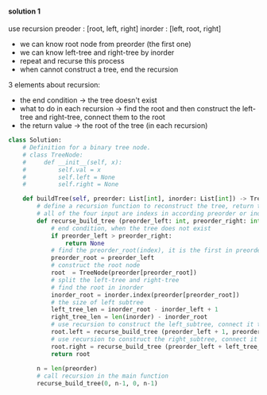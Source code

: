 #### solution 1
use recursion
preoder : [root, left, right]
inorder : [left, root, right]
- we can know root node from preorder (the first one)
- we can know left-tree and right-tree by inorder
- repeat and recurse this process
- when cannot construct a tree, end the recursion 

3 elements about recursion:
- the end condition -> the tree doesn't exist
- what to do in each recursion -> find the root and then construct the left-tree and right-tree, connect them to the root
- the return value -> the root of the tree (in each recursion)
  
```python
class Solution:
    # Definition for a binary tree node.
    # class TreeNode:
    #     def __init__(self, x):
    #         self.val = x
    #         self.left = None
    #         self.right = None

    def buildTree(self, preorder: List[int], inorder: List[int]) -> TreeNode:
        # define a recursion function to reconstruct the tree, return the root of the constructed tree
        # all of the four input are indexs in according preorder or inorder list
        def recurse_build_tree (preorder_left: int, preorder_right: int, inorder_left: int, inorder_right: int) -> TreeNode:
            # end condition, when the tree does not exist
            if preorder_left > preorder_right:
                return None
            # find the preorder_root(index), it is the first in preorder 
            preorder_root = preorder_left
            # construct the root node
            root  = TreeNode(preorder[preorder_root])
            # split the left-tree and right-tree
            # find the root in inorder
            inorder_root = inorder.index(preorder[preorder_root])
            # the size of left subtree
            left_tree_len = inorder_root - inorder_left + 1
            right_tree_len = len(inorder) - inorder_root
            # use recursion to construct the left_subtree, connect it to root
            root.left = recurse_build_tree (preorder_left + 1, preorder_left + left_tree_len, inorder_left, inorder_left + left_tree_len)
            # use recursion to construct the right_subtree, connect it to root
            root.right = recurse_build_tree (preorder_left + left_tree_len + 1, preorder_right, inorder_root + 1, inorder_right)
            return root
    
        n = len(preorder)
        # call recursion in the main function
        recurse_build_tree(0, n-1, 0, n-1)
```